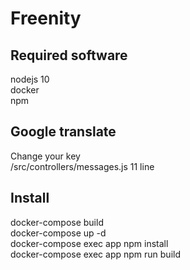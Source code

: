 <h1>Freenity</h1>

<h2>Required software</h2>

nodejs 10<br>
docker<br>
npm<br>

<h2>Google translate</h2>

Change your key<br>
/src/controllers/messages.js 11 line<br>

<h2>Install</h2>

docker-compose build<br>
docker-compose up -d<br>
docker-compose exec app npm install<br>
docker-compose exec app npm run build<br>
